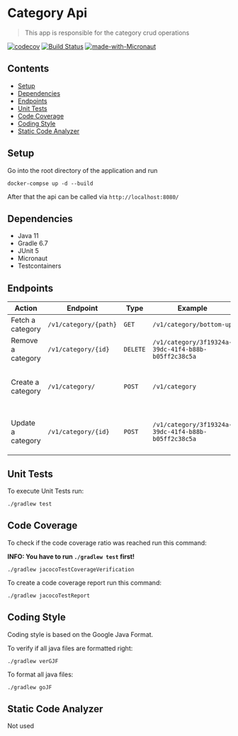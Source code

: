 # Category Api
>  This app is responsible for the category crud operations

[![codecov](https://codecov.io/gh/karimbkb/category-api/branch/master/graph/badge.svg?token=tprxgsRDGg)](https://codecov.io/gh/karimbkb/category-api)
[![Build Status](https://travis-ci.com/karimbkb/category-api.svg?branch=master)](https://travis-ci.com/karimbkb/category-api)
[![made-with-Micronaut](https://img.shields.io/badge/Micronaut-2.3.1-1f425f.svg)](https://micronaut.io/)


## Contents

- [Setup](#setup)
- [Dependencies](#dependencies)
- [Endpoints](#endpoints)
- [Unit Tests](#unit-tests)
- [Code Coverage](#code-coverage)
- [Coding Style](#coding-style)
- [Static Code Analyzer](#static-code-analyzer)

## Setup

Go into the root directory of the application and run

```
docker-compse up -d --build
```

After that the api can be called via `http://localhost:8080/`

## Dependencies

- Java 11
- Gradle 6.7
- JUnit 5
- Micronaut
- Testcontainers

## Endpoints

| Action                       | Endpoint                                                             | Type    | Example                                                                               | Payload                         |
|------------------------------|----------------------------------------------------------------------|---------|---------------------------------------------------------------------------------------|---------------------------------|
| Fetch a category         | `/v1/category/{path}`                         | `GET`   | `/v1/category/bottom-up`             | -                               |
| Remove a category | `/v1/category/{id}`                              | `DELETE`| `/v1/category/3f19324a-39dc-41f4-b88b-b05ff2c38c5a`                   | -      |
| Create a category     | `/v1/category/`                               | `POST`  | `/v1/category`                   | `{"name": "Bottom up", "path": "bottom-up"}`      |
| Update a category     | `/v1/category/{id}`                               | `POST`  | `/v1/category/3f19324a-39dc-41f4-b88b-b05ff2c38c5a`                   | `{"name": "Bottom up", "path": "bottom-up"}`      |


## Unit Tests

To execute Unit Tests run:

```
./gradlew test
```

## Code Coverage

To check if the code coverage ratio was reached run this command:

**INFO: You have to run `./gradlew test` first!**

```
./gradlew jacocoTestCoverageVerification
```

To create a code coverage report run this command:

```
./gradlew jacocoTestReport
```

## Coding Style

Coding style is based on the Google Java Format.

To verify if all java files are formatted right:

```
./gradlew verGJF
```

To format all java files:

```
./gradlew goJF
```

## Static Code Analyzer

Not used

